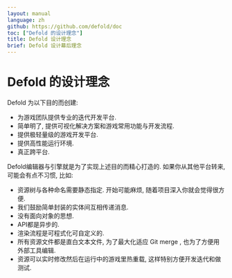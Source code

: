 ```yaml
---
layout: manual
language: zh
github: https://github.com/defold/doc
toc: ["Defold 的设计理念"]
title: Defold 设计理念
brief: Defold 设计幕后理念
---
```


# Defold 的设计理念

Defold 为以下目的而创建:

- 为游戏团队提供专业的迭代开发平台.
- 简单明了, 提供可视化解决方案和游戏常用功能与开发流程.
- 提供极轻量级的游戏开发平台.
- 提供高性能运行环境.
- 真正跨平台.

Defold编辑器与引擎就是为了实现上述目的而精心打造的. 如果你从其他平台转来, 可能会有点不习惯, 比如:

- 资源树与各种命名需要静态指定. 开始可能麻烦, 随着项目深入你就会觉得很方便.
- 我们鼓励简单封装的实体间互相传递消息.
- 没有面向对象的思想.
- API都是异步的.
- 渲染流程是可程式化可自定义的.
- 所有资源文件都是直白文本文件, 为了最大化适应 Git merge , 也为了方便用外部工具编辑.
- 资源可以实时修改然后在运行中的游戏里热重载, 这样特别方便开发迭代和做测试.
